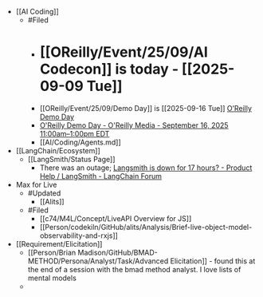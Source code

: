 - [[AI Coding]]
	- #Filed
		- # [[OReilly/Event/25/09/AI Codecon]] is today - [[2025-09-09 Tue]]
		- [[OReilly/Event/25/09/Demo Day]] is [[2025-09-16 Tue]] [O’Reilly Demo Day](https://www.oreilly.com/live-events/oreilly-demo-day/0642572227968/)
		- [O'Reilly Demo Day - O'Reilly Media - September 16, 2025 11:00am–1:00pm EDT](https://www.oreilly.com/live/demo-day.html)
		- [[AI/Coding/Agents.md]]
- [[LangChain/Ecosystem]]
	- [[LangSmith/Status Page]]
		- There was an outage; [Langsmith is down for 17 hours? - Product Help / LangSmith - LangChain Forum](https://forum.langchain.com/t/langsmith-is-down-for-17-hours/1484)
- Max for Live
	- #Updated
		- [[Alits]]
	- #Filed
		- [[c74/M4L/Concept/LiveAPI Overview for JS]]
		- [[Person/codekiln/GitHub/alits/Analysis/Brief-live-object-model-observability-and-rxjs]]
- [[Requirement/Elicitation]]
	- [[Person/Brian Madison/GitHub/BMAD-METHOD/Persona/Analyst/Task/Advanced Elicitation]] - found this at the end of a session with the bmad method analyst. I love lists of mental models
	-